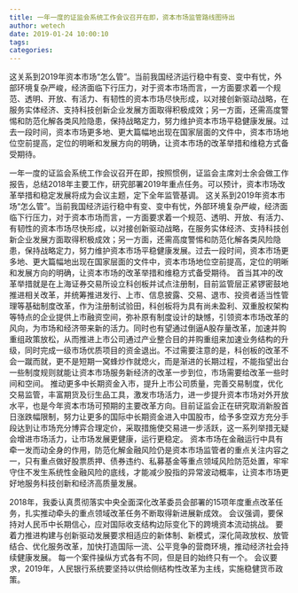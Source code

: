 ```yaml
---
title: 一年一度的证监会系统工作会议召开在即，资本市场监管路线图待出
author: wetech
date: 2019-01-24 10:00:10
tags: 
categories: 
---
```

这关系到2019年资本市场“怎么管”。当前我国经济运行稳中有变、变中有忧，外部环境复杂严峻，经济面临下行压力，对于资本市场而言，一方面要求着一个规范、透明、开放、有活力、有韧性的资本市场尽快形成，以对接创新驱动战略，在服务实体经济、支持科技创新企业发展方面取得积极成效；另一方面，还需高度警惕和防范化解各类风险隐患，保持战略定力，努力维护资本市场平稳健康发展。过去一段时间，资本市场更多地、更大篇幅地出现在国家层面的文件中，资本市场地位空前提高，定位的明晰和发展方向的明确，让资本市场的改革举措和维稳方式备受期待。
<!-- more -->
一年一度的证监会系统工作会议召开在即，按照惯例，证监会主席刘士余会做工作报告，总结2018年主要工作，研究部署2019年重点任务。可以预计，资本市场改革举措和稳定发展将成为会议主题，定下全年监管基调。
这关系到2019年资本市场“怎么管”。当前我国经济运行稳中有变、变中有忧，外部环境复杂严峻，经济面临下行压力，对于资本市场而言，一方面要求着一个规范、透明、开放、有活力、有韧性的资本市场尽快形成，以对接创新驱动战略，在服务实体经济、支持科技创新企业发展方面取得积极成效；另一方面，还需高度警惕和防范化解各类风险隐患，保持战略定力，努力维护资本市场平稳健康发展。过去一段时间，资本市场更多地、更大篇幅地出现在国家层面的文件中，资本市场地位空前提高，定位的明晰和发展方向的明确，让资本市场的改革举措和维稳方式备受期待。
首当其冲的改革举措就是在上海证券交易所设立科创板并试点注册制，目前监管层正紧锣密鼓地推进相关改革，并统筹推进发行、上市、信息披露、交易、退市、投资者适当性管理等基础制度改革，作为注册制试验田，科创板将为具有尚未盈利、双重股权架构等特点的企业提供上市融资空间，弥补原有制度设计的缺憾，引领资本市场改革的风向，为市场和经济带来新的活力。同时也有望通过倒逼A股存量改革，加速并购重组政策放松，从而推进上市公司通过产业整合目的并购重组来加速业务结构的升级，同时完成一级市场优质项目的资金退出。不过需要注意的是，科创板的改革不会一蹴而就，更不是短期一窝蜂炒作就熄火，而是渐进的长期过程，不能指望出台一些制度规则就能让资本市场服务新经济的改革一步到位，市场需要给改革一些时间和空间。
推动更多中长期资金入市，提升上市公司质量，完善交易制度，优化交易监管，丰富期货及衍生品工具，激发市场活力，进一步提升资本市场对外开放水平，也是今年资本市场可预期的主要改革方向。目前证监会正在研究取消新股首日涨跌幅限制，努力让更多的国际中长期资金进入中国股市，给予多空双方充分手段达到让市场充分博弈合理定价，采取措施使交易进一步活跃，这一系列举措无疑会增进市场活力，让市场发展更健康，运行更稳定。
资本市场在金融运行中具有牵一发而动全身的作用，防范化解金融风险仍是资本市场监管者的重点关注内容之一，只有重点做好股票质押、债券违约、私募基金等重点领域风险防范处置，牢牢守住不发生系统性金融风险的底线，才能减少股指的异常波动概率，让资本市场更好地服务科技创新和经济高质量发展。
 
 
2018年，我委认真贯彻落实中央全面深化改革委员会部署的15项年度重点改革任务，扎实推动牵头的重点领域改革任务不断取得新进展新成效。
会议强调，要保持对人民币中长期信心，应对国际收支结构边际变化下的跨境资本流动挑战。
要着力推进构建与创新驱动发展要求相适应的新体制、新模式，深化简政放权、放管结合、优化服务改革，加快打造国际一流、公平竞争的营商环境，推动经济社会持续健康发展。
每一个案件操纵方式各有不同，但是目的始终只有一个。
会议要求，2019年，人民银行系统要坚持以供给侧结构性改革为主线，实施稳健货币政策。
